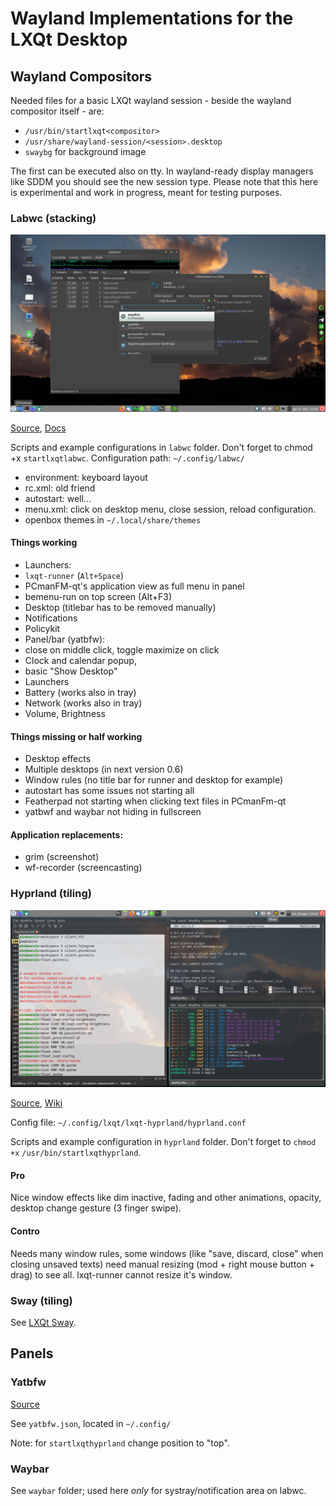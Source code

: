 # Wayland Implementations for the LXQt Desktop

## Wayland Compositors

Needed files for a basic LXQt wayland session - beside the wayland compositor itself - are:

* `/usr/bin/startlxqt<compositor>`
* `/usr/share/wayland-session/<session>.desktop`
* `swaybg` for background image

The first can be executed also on tty. In wayland-ready display managers like SDDM you should see the new session type.
Please note that this here is experimental and work in progress, meant for testing purposes.


### Labwc (stacking)

![Screenshot labwc](labwc.png)


[Source](https://github.com/labwc/labwc#readme), [Docs](https://labwc.github.io/index.html)


Scripts and example configurations in `labwc` folder.  Don't forget to chmod +x `startlxqtlabwc`.
Configuration path: `~/.config/labwc/`

* environment: keyboard layout
* rc.xml: old friend
* autostart: well...
* menu.xml: click on desktop menu, close session, reload configuration.
* openbox themes in `~/.local/share/themes`

#### Things working

* Launchers:
 * `lxqt-runner` (`Alt+Space`)
 * PCmanFM-qt's application view as full menu in panel
 *  bemenu-run on top screen (Alt+F3)
* Desktop (titlebar has to be removed manually)
* Notifications
* Policykit
* Panel/bar (yatbfw):
 * close on middle click, toggle maximize on click
 * Clock and calendar popup,
 * basic "Show Desktop"
 * Launchers
 * Battery (works also in tray)
 * Network (works also in tray)
 * Volume, Brightness

#### Things missing or half working

* Desktop effects
* Multiple desktops (in next version 0.6)
* Window rules (no title bar for runner and desktop for example)
* autostart has some issues not starting all
* Featherpad not starting when clicking text files in PCmanFm-qt
* yatbwf and waybar not hiding in fullscreen

#### Application replacements:

* grim (screenshot)
* wf-recorder (screencasting)


### Hyprland (tiling)

![Screenshot Hyprland](hyprland.png)

[Source](https://github.com/hyprwm/Hyprland#readme), [Wiki](https://wiki.hyprland.org/Configuring/Basic-Config/)

Config file: `~/.config/lxqt/lxqt-hyprland/hyprland.conf`

Scripts and example configuration in `hyprland` folder. Don't forget to `chmod +x`  `/usr/bin/startlxqthyprland`.

#### Pro

Nice window effects like dim inactive, fading and other animations, opacity, desktop change gesture (3 finger swipe).

#### Contro

Needs many window rules, some windows (like "save, discard, close" when closing unsaved texts) need manual resizing (mod + right mouse button + drag) to see all. lxqt-runner cannot resize it's window.


### Sway (tiling)

See [LXQt Sway](https://github.com/selairi/lxqt-sway).
## Panels

### Yatbfw

[Source](https://github.com/selairi/yatbfw)

See `yatbfw.json`, located in `~/.config/	`

Note: for `startlxqthyprland` change  position to "top".

### Waybar

See `waybar` folder; used here _only_ for systray/notification area on labwc.




